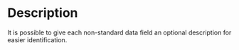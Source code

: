 # Description

It is possible to give each non-standard data field an optional
description for easier identification.
